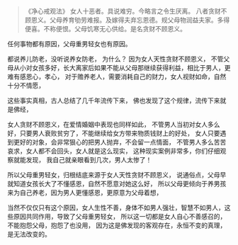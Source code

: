 > 《净心戒观法》
> 女人十恶者。具说难穷。今略言之令生厌离。
> 八者贪财不顾恩义。父母养育劬劳难报。及嫁得夫弃忘恩德。规父母物润益夫家。多得便喜。不称便恨。父母饥寒无心供给。是名贪财不顾恩义。

任何事物都有原因，父母重男轻女也有原因。

都说养儿防老，没听说养女防老，
为什么？
因为女人天性贪财不顾恩义，
不管父母从小对女孩多好，长大离家后如果不能从父母那继续获得利益，相比于男人，更难有感恩心，孝心，
对于赡养老人，需要消耗自己的财力，女人视财如命，自然十分不情愿，

这些事实真相，古人总结了几千年流传下来，
佛也发现了这个规律，流传下来就是佛经，

女人贪财不顾恩义，在爱情婚姻中表现也同样如此，
不管男人当初对女人多么好，只要男人衰败贫穷了，不能继续给女方带来物质钱财上的好处，
女人只要遇到更好的对象，会非常狠心的把男人抛弃，不会留一点情面，
不管男人多么苦苦哀求，女人都不会回头，女人就是这么现实，
这种现实案例非常多，你们仔细观察就能发现，
我自己就亲眼看到几次，男人太惨了！

所以父母重男轻女，归根结底来源于女人天性贪财不顾恩义，
说通俗点，父母早就知道女孩长大了不懂感恩，自然不愿意对她这么好，
所以父母更倾向于养男孩来为自己养老，因为男人更懂感恩，更原意为父母着想，

当然不仅仅只有这个原因，女人生性不善，身体不如男人强壮，智慧不如男人，这些原因共同作用，导致了父母重男轻女，
所以这一切都是女人自心不善感召的，不能抱怨父母，抱怨了也没用，
因为这是佛发现的客观存在，永恒不变的真理，是无法改变的。



